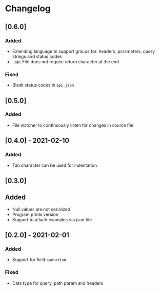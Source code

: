 # Changelog

## [0.6.0]
### Added
- Extending language to support groups for: headers, parameters, query strings
  and status codes
- `.api` File does not require return character at the end
### Fixed
- Blank status codes in `api.json`

## [0.5.0]
### Added
- File watcher to continuously listen for changes in source file

## [0.4.0] - 2021-02-10
### Added
- Tab character can be used for indentation

## [0.3.0]
## Added
- Null values are not serialized
- Program prints version
- Support to attach examples via json file

## [0.2.0] - 2021-02-01
### Added
- Support for field `operation`
### Fixed
- Data type for query, path param and headers